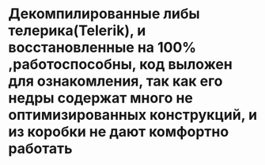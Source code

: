 # Декомпилированные либы телерика(Telerik),  и восстановленные на 100% ,работоспособны,  код выложен для ознакомления, так как  его  недры содержат  много не оптимизированных конструкций, и из коробки не дают  комфортно работать
